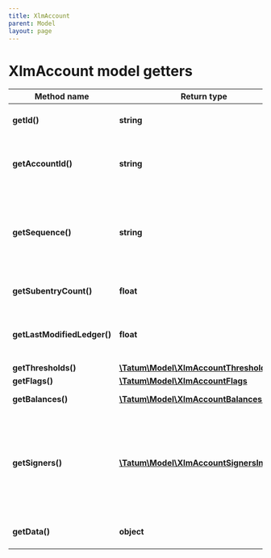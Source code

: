 ```yaml
---
title: XlmAccount
parent: Model
layout: page
---
```


# XlmAccount model getters

Method name | Return type | Description | Notes
------------ | ------------- | ------------- | -------------
**getId()** | **string** | A unique identifier for this account. | [optional]
**getAccountId()** | **string** | This account’s public key encoded in a base32 string representation. | [optional]
**getSequence()** | **string** | This account’s current sequence number. For use when submitting this account’s next transaction. | [optional]
**getSubentryCount()** | **float** | The number of subentries on this account. | [optional]
**getLastModifiedLedger()** | **float** | The ID of the last ledger that included changes to this account. | [optional]
**getThresholds()** | [**\Tatum\Model\XlmAccountThresholds**](../XlmAccountThresholds) |  | [optional]
**getFlags()** | [**\Tatum\Model\XlmAccountFlags**](../XlmAccountFlags) |  | [optional]
**getBalances()** | [**\Tatum\Model\XlmAccountBalancesInner[]**](../XlmAccountBalancesInner) | The assets this account holds. | [optional]
**getSigners()** | [**\Tatum\Model\XlmAccountSignersInner[]**](../XlmAccountSignersInner) | The public keys and associated weights that can be used to authorize transactions for this account. Used for multi-sig. | [optional]
**getData()** | **object** | An array of account data fields. | [optional]

